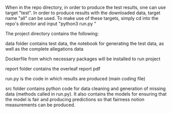 When in the repo directory, in order to produce the test results, one can use target "test". In order to produce results with the downloaded data, target name "all" can be used. To make use of these targets, simply cd into the repo's director and input "python3 run.py <target>"

The project directory contains the following:

data folder contains test data, the notebook for generating the test data, as well as the complete allegations data

Dockerfile from which necessary packages will be installed to run project

report folder contains the overleaf report pdf

run.py is the code in which results are produced (main coding file)

src folder contains python code for data cleaning and generation of missing data (methods called in run.py). It also contains the models for ensuring that the model is fair and producing predictions so that fairness notion measurements can be produced. 